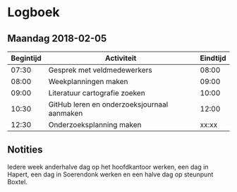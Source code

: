 # Logboek

## Maandag 2018-02-05
Begintijd | Activiteit | Eindtijd
---       | ---        | ---
07:30     | Gesprek met veldmedewerkers | 08:00
08:00     | Weekplanningen maken | 09:00
09:00     | Literatuur cartografie zoeken | 10:00
10:30     | GitHub leren en onderzoeksjournaal aanmaken | 12:00
12:30     | Onderzoeksplanning maken | xx:xx

## Notities
Iedere week anderhalve dag op het hoofdkantoor werken, een dag in Hapert, een dag in Soerendonk werken en een halve dag op steunpunt Boxtel.
